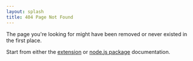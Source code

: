 ```yaml
---
layout: splash
title: 404 Page Not Found
---
```

The page you're looking for might have been removed or never existed in the first place.

Start from either the [extension](./extension/getting-started.html) or [node.js package](./node/getting-started.html) documentation.